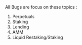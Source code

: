 All Bugs are focus on these topics :
1. Perpetuals
2. Staking
3. Lending
4. AMM
5. Liquid Restaking/Staking 
